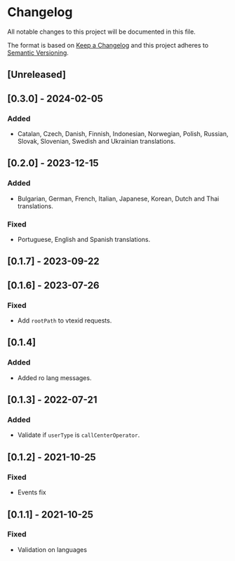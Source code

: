 # Changelog

All notable changes to this project will be documented in this file.

The format is based on [Keep a Changelog](http://keepachangelog.com/en/1.0.0/)
and this project adheres to [Semantic Versioning](http://semver.org/spec/v2.0.0.html).

## [Unreleased]

## [0.3.0] - 2024-02-05

### Added

- Catalan, Czech, Danish, Finnish, Indonesian, Norwegian, Polish, Russian, Slovak, Slovenian, Swedish and Ukrainian translations.

## [0.2.0] - 2023-12-15

### Added

- Bulgarian, German, French, Italian, Japanese, Korean, Dutch and Thai translations.

### Fixed

- Portuguese, English and Spanish translations.

## [0.1.7] - 2023-09-22

## [0.1.6] - 2023-07-26

### Fixed

- Add `rootPath` to vtexid requests.

## [0.1.4]

### Added

- Added ro lang messages.

## [0.1.3] - 2022-07-21

### Added

- Validate if `userType` is `callCenterOperator`.

## [0.1.2] - 2021-10-25

### Fixed 

- Events fix

## [0.1.1] - 2021-10-25

### Fixed

- Validation on languages
